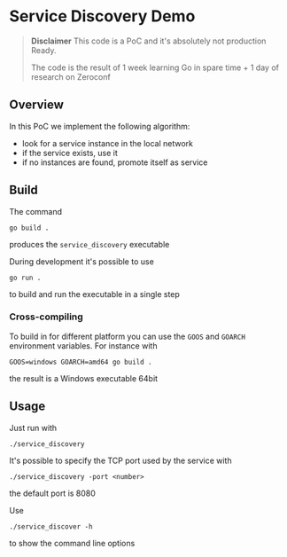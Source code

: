 # Service Discovery Demo

> **Disclaimer** This code is a PoC and it's absolutely not production Ready.
> 
> The code is the result of 1 week learning Go in spare time + 1 day of research on Zeroconf
## Overview

In this PoC we implement the following algorithm:

- look for a service instance in the local network
- if the service exists, use it
- if no instances are found, promote itself as service

## Build
The command
```shell
go build .
```
produces the `service_discovery` executable

During development it's possible to use
```
go run .
```
to build and run the executable in a single step

### Cross-compiling
To build in for different platform you can use the `GOOS` and `GOARCH` environment variables.
For instance with 
```
GOOS=windows GOARCH=amd64 go build .
```
the result is a Windows executable 64bit

## Usage
Just run with 
```
./service_discovery
```

It's possible to specify the TCP port used by the service with
```
./service_discovery -port <number>
```
the default port is 8080

Use 
```
./service_discover -h
```

to show the command line options

